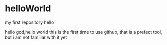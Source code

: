 # helloWorld
my first repository  hello

hello god,hello world
this is the first time to use github, that is a prefect tool,
but i am not familiar with it yet
